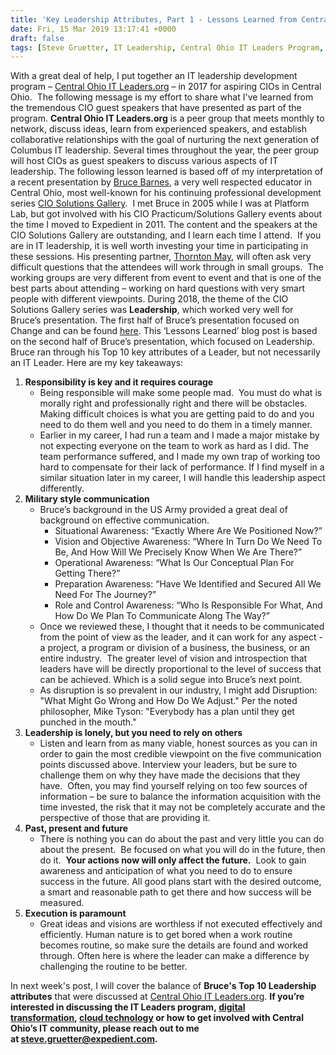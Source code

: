 ```yaml
---
title: 'Key Leadership Attributes, Part 1 - Lessons Learned from Central Ohio IT Leaders.org'
date: Fri, 15 Mar 2019 13:17:41 +0000
draft: false
tags: [Steve Gruetter, IT Leadership, Central Ohio IT Leaders Program, Central Ohio IT Leaders.org, Bruce Barnes, CIO Solutions Gallery, Thornton May]
---
```


With a great deal of help, I put together an IT leadership development program – [Central Ohio IT Leaders.org](https://itleaders.org/central-ohio/) – in 2017 for aspiring CIOs in Central Ohio.  The following message is my effort to share what I've learned from the tremendous CIO guest speakers that have presented as part of the program. **Central Ohio IT Leaders.org** is a peer group that meets monthly to network, discuss ideas, learn from experienced speakers, and establish collaborative relationships with the goal of nurturing the next generation of Columbus IT leadership. Several times throughout the year, the peer group will host CIOs as guest speakers to discuss various aspects of IT leadership. The following lesson learned is based off of my interpretation of a recent presentation by [Bruce Barnes](https://www.linkedin.com/in/bruce-barnes-653211/), a very well respected educator in Central Ohio, most well-known for his continuing professional development series [CIO Solutions Gallery](https://professionals.engineering.osu.edu/cio-solutions-gallery).  I met Bruce in 2005 while I was at Platform Lab, but got involved with his CIO Practicum/Solutions Gallery events about the time I moved to Expedient in 2011. The content and the speakers at the CIO Solutions Gallery are outstanding, and I learn each time I attend.  If you are in IT leadership, it is well worth investing your time in participating in these sessions. His presenting partner, [Thornton May](https://www.linkedin.com/in/thornton-may-a224b2/), will often ask very difficult questions that the attendees will work through in small groups.  The working groups are very different from event to event and that is one of the best parts about attending – working on hard questions with very smart people with different viewpoints. During 2018, the theme of the CIO Solutions Gallery series was **Leadership**, which worked very well for Bruce’s presentation. The first half of Bruce’s presentation focused on Change and can be found [here](http://bit.ly/2UqB1qP). This ‘Lessons Learned’ blog post is based on the second half of Bruce’s presentation, which focused on Leadership. Bruce ran through his Top 10 key attributes of a Leader, but not necessarily an IT Leader. Here are my key takeaways:

1.  **Responsibility is key and it requires courage**
    *   Being responsible will make some people mad.  You must do what is morally right and professionally right and there will be obstacles. Making difficult choices is what you are getting paid to do and you need to do them well and you need to do them in a timely manner.
    *   Earlier in my career, I had run a team and I made a major mistake by not expecting everyone on the team to work as hard as I did. The team performance suffered, and I made my own trap of working too hard to compensate for their lack of performance. If I find myself in a similar situation later in my career, I will handle this leadership aspect differently.
2.  **Military style communication**
    *   Bruce’s background in the US Army provided a great deal of background on effective communication.
        *   Situational Awareness: “Exactly Where Are We Positioned Now?”
        *   Vision and Objective Awareness: “Where In Turn Do We Need To Be, And How Will We Precisely Know When We Are There?”
        *   Operational Awareness: “What Is Our Conceptual Plan For Getting There?”
        *   Preparation Awareness: “Have We Identified and Secured All We Need For The Journey?”
        *   Role and Control Awareness: “Who Is Responsible For What, And How Do We Plan To Communicate Along The Way?”
    *   Once we reviewed these, I thought that it needs to be communicated from the point of view as the leader, and it can work for any aspect - a project, a program or division of a business, the business, or an entire industry.  The greater level of vision and introspection that leaders have will be directly proportional to the level of success that can be achieved. Which is a solid segue into Bruce’s next point.
    *   As disruption is so prevalent in our industry, I might add Disruption: "What Might Go Wrong and How Do We Adjust." Per the noted philosopher, Mike Tyson: "Everybody has a plan until they get punched in the mouth."
3.  **Leadership is lonely, but you need to rely on others**
    *   Listen and learn from as many viable, honest sources as you can in order to gain the most credible viewpoint on the five communication points discussed above. Interview your leaders, but be sure to challenge them on why they have made the decisions that they have.  Often, you may find yourself relying on too few sources of information – be sure to balance the information acquisition with the time invested, the risk that it may not be completely accurate and the perspective of those that are providing it.
4.  **Past, present and future**
    *   There is nothing you can do about the past and very little you can do about the present.  Be focused on what you will do in the future, then do it.  **Your actions now will only affect the future.**  Look to gain awareness and anticipation of what you need to do to ensure success in the future. All good plans start with the desired outcome, a smart and reasonable path to get there and how success will be measured.
5.  **Execution is paramount**
    *   Great ideas and visions are worthless if not executed effectively and efficiently. Human nature is to get bored when a work routine becomes routine, so make sure the details are found and worked through. Often here is where the leader can make a difference by challenging the routine to be better.

In next week's post, I will cover the balance of **Bruce's Top 10 Leadership attributes** that were discussed at [Central Ohio IT Leaders.org](https://itleaders.org/central-ohio/). **If you’re interested in discussing the IT Leaders program, [digital transformation](https://www.expedient.com/blog/is-your-organization-continuousnext/), [cloud technology](https://www.expedient.com/services/infrastructure-as-a-service/cloud/) or how to get involved with Central Ohio’s IT community, please reach out to me at [steve.gruetter@expedient.com](mailto:steve.gruetter@expedient.com).**